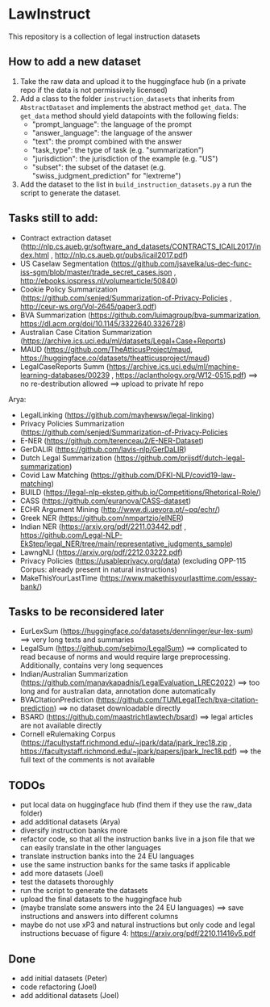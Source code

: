 # LawInstruct

This repository is a collection of legal instruction datasets

## How to add a new dataset

1. Take the raw data and upload it to the huggingface hub (in a private repo if the data is not permissively licensed)
2. Add a class to the folder `instruction_datasets` that inherits from `AbstractDataset` and implements the abstract
   method `get_data`. The `get_data` method should yield datapoints with the following fields:
    - "prompt_language": the language of the prompt
    - "answer_language": the language of the answer
    - "text": the prompt combined with the answer
    - "task_type": the type of task (e.g. "summarization")
    - "jurisdiction": the jurisdiction of the example (e.g. "US")
    - "subset": the subset of the dataset (e.g. "swiss_judgment_prediction" for "lextreme")
3. Add the dataset to the list in `build_instruction_datasets.py` a run the script to generate the dataset.

## Tasks still to add:

- Contract extraction dataset (http://nlp.cs.aueb.gr/software_and_datasets/CONTRACTS_ICAIL2017/index.html
  , http://nlp.cs.aueb.gr/pubs/icail2017.pdf)
- US Caselaw Segmentation (https://github.com/jsavelka/us-dec-func-iss-sgm/blob/master/trade_secret_cases.json
  , http://ebooks.iospress.nl/volumearticle/50840)
- Cookie Policy Summarization (https://github.com/senjed/Summarization-of-Privacy-Policies
  , http://ceur-ws.org/Vol-2645/paper3.pdf)
- BVA Summarization (https://github.com/luimagroup/bva-summarization, https://dl.acm.org/doi/10.1145/3322640.3326728)
- Australian Case Citation Summarization (https://archive.ics.uci.edu/ml/datasets/Legal+Case+Reports)
- MAUD (https://github.com/TheAtticusProject/maud, https://huggingface.co/datasets/theatticusproject/maud)
- LegalCaseReports Summ (https://archive.ics.uci.edu/ml/machine-learning-databases/00239
  , https://aclanthology.org/W12-0515.pdf) ==> no re-destribution allowed ==> upload to private hf repo

Arya:

- LegalLinking (https://github.com/mayhewsw/legal-linking)
- Privacy Policies Summarization (https://github.com/senjed/Summarization-of-Privacy-Policies
- E-NER (https://github.com/terenceau2/E-NER-Dataset)
- GerDALIR (https://github.com/lavis-nlp/GerDaLIR)
- Dutch Legal Summarization (https://github.com/prijsdf/dutch-legal-summarization)
- Covid Law Matching (https://github.com/DFKI-NLP/covid19-law-matching)
- BUILD (https://legal-nlp-ekstep.github.io/Competitions/Rhetorical-Role/)
- CASS (https://github.com/euranova/CASS-dataset)
- ECHR Argument Mining (http://www.di.uevora.pt/~pq/echr/)
- Greek NER (https://github.com/nmpartzio/elNER)
- Indian NER (https://arxiv.org/pdf/2211.03442.pdf
  , https://github.com/Legal-NLP-EkStep/legal_NER/tree/main/representative_judgments_sample)
- LawngNLI (https://arxiv.org/pdf/2212.03222.pdf)
- Privacy Policies (https://usableprivacy.org/data) (excluding OPP-115 Corpus: already present in natural instructions)
- MakeThisYourLastTime (https://www.makethisyourlasttime.com/essay-bank/)

## Tasks to be reconsidered later

- EurLexSum (https://huggingface.co/datasets/dennlinger/eur-lex-sum) ==> very long texts and summaries
- LegalSum (https://github.com/sebimo/LegalSum) ==> complicated to read because of norms and would require large
  preprocessing. Additionally, contains very long sequences
- Indian/Australian Summarization (https://github.com/manavkapadnis/LegalEvaluation_LREC2022) ==> too long and for
  australian data, annotation done automatically
- BVACItationPrediction (https://github.com/TUMLegalTech/bva-citation-prediction) ==> no dataset downloadable directly
- BSARD (https://github.com/maastrichtlawtech/bsard) ==> legal articles are not available directly
- Cornell eRulemaking Corpus (https://facultystaff.richmond.edu/~jpark/data/jpark_lrec18.zip
  , https://facultystaff.richmond.edu/~jpark/papers/jpark_lrec18.pdf) ==> the full text of the comments is not available
## TODOs

- put local data on huggingface hub (find them if they use the raw_data folder)
- add additional datasets (Arya)
- diversify instruction banks more
- refactor code, so that all the instruction banks live in a json file that we can easily translate in the other languages
- translate instruction banks into the 24 EU languages
- use the same instruction banks for the same tasks if applicable
- add more datasets (Joel)
- test the datasets thoroughly
- run the script to generate the datasets
- upload the final datasets to the huggingface hub
- (maybe translate some answers into the 24 EU languages) ==> save instructions and answers into different columns 
- maybe do not use xP3 and natural instructions but only code and legal instructions becuase of figure
  4: https://arxiv.org/pdf/2210.11416v5.pdf

## Done

- add initial datasets (Peter)
- code refactoring (Joel)
- add additional datasets (Joel)